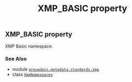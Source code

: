 ﻿---
title: XMP_BASIC property
second_title: GroupDocs.Metadata for Python via .NET API References
description: 
type: docs
url: /python-net/groupdocs.metadata.standards.xmp/xmpnamespaces/xmp_basic/
is_root: false
weight: 140
---

## XMP_BASIC property


XMP Basic namespace.

### See Also
* module [`groupdocs.metadata.standards.xmp`](../../)
* class [`XmpNamespaces`](/metadata/python-net/groupdocs.metadata.standards.xmp/xmpnamespaces)
